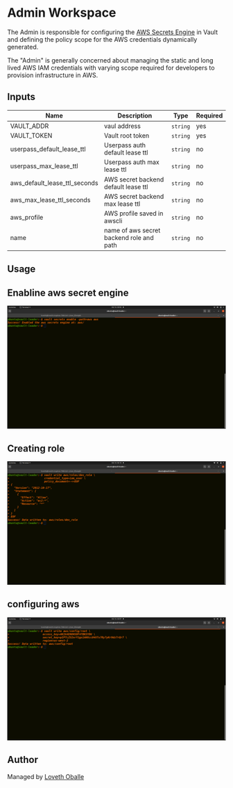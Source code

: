 # Admin Workspace

The Admin is responsible for configuring the [AWS Secrets Engine](https://www.vaultproject.io/docs/secrets/aws/index.html) in Vault and defining the policy scope for the AWS credentials dynamically generated.

The "Admin" is generally concerned about managing the static and long lived AWS IAM credentials with varying scope required for developers to provision infrastructure in AWS.

## Inputs

| Name                          | Description                                    | Type     | Required |
| ----------------------------- | ---------------------------------------------- | -------- | -------- |
| VAULT_ADDR                    | vaul address                                   | `string` | yes      |
| VAULT_TOKEN                   | Vault root token                               | `string` | yes      |
| userpass_default_lease_ttl    | Userpass auth default lease ttl                | `string` | no       |
| userpass_max_lease_ttl        | Userpass auth max lease ttl                    | `string` | no       |
| aws_default_lease_ttl_seconds | AWS secret backend default lease ttl           | `string` | no       |
| aws_max_lease_ttl_seconds     | AWS secret backend max lease ttl               | `string` | no       |
| aws_profile                   | AWS profile saved in awscli                    | `string` | no       |
| name                          | name of aws secret backend role and path       | `string` | no       |



## Usage

## Enabline aws secret engine

![admin_workspace](../snapshots/enabling_aws-secret_engine.png)

## Creating role

![admin_workspace](../snapshots/creating_role.png)

## configuring aws

![admin_workspace](../snapshots/configuring_aws.png)



##  Author

Managed by [Loveth Oballe](https://github.com/oballe1)
